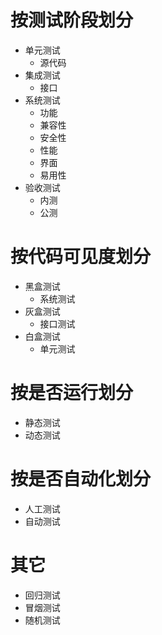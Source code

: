 # 按测试阶段划分

- 单元测试
  - 源代码
- 集成测试 
  - 接口
- 系统测试
  - 功能
  - 兼容性
  - 安全性
  - 性能
  - 界面
  - 易用性
- 验收测试
  - 内测
  - 公测



# 按代码可见度划分

- 黑盒测试
  - 系统测试
- 灰盒测试
  - 接口测试
- 白盒测试
  - 单元测试



# 按是否运行划分

- 静态测试
- 动态测试



# 按是否自动化划分

- 人工测试
- 自动测试



# 其它

- 回归测试
- 冒烟测试
- 随机测试